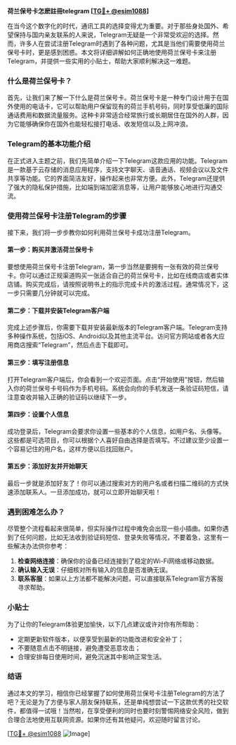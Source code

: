 **荷兰保号卡怎麽註冊telegram [[TG💪+ @esim1088](https://t.me/s/esim1088)]**

在当今这个数字化的时代，通讯工具的选择变得尤为重要。对于那些身处国外、希望保持与国内亲友联系的人来说，Telegram无疑是一个非常受欢迎的选择。然而，许多人在尝试注册Telegram时遇到了各种问题，尤其是当他们需要使用荷兰保号卡时，更是感到困惑。本文将详细讲解如何正确地使用荷兰保号卡来注册Telegram，并提供一些实用的小贴士，帮助大家顺利解决这一难题。

### 什么是荷兰保号卡？

首先，让我们来了解一下什么是荷兰保号卡。荷兰保号卡是一种专门设计用于在国外使用的电话卡，它可以帮助用户保留现有的荷兰手机号码，同时享受低廉的国际通话费用和数据流量服务。这种卡非常适合经常旅行或长期居住在国外的人群，因为它能够确保你在国外也能轻松接打电话、收发短信以及上网冲浪。

### Telegram的基本功能介绍

在正式进入主题之前，我们先简单介绍一下Telegram这款应用的功能。Telegram是一款基于云存储的消息应用程序，支持文字聊天、语音通话、视频会议以及文件共享等功能。它的界面简洁友好，操作起来也非常方便。此外，Telegram还提供了强大的隐私保护措施，比如端到端加密消息等，让用户能够放心地进行沟通交流。

### 使用荷兰保号卡注册Telegram的步骤

接下来，我们将一步步教你如何利用荷兰保号卡成功注册Telegram。

#### 第一步：购买并激活荷兰保号卡

要想使用荷兰保号卡注册Telegram，第一步当然是要拥有一张有效的荷兰保号卡。你可以通过正规渠道购买一张适合自己的荷兰保号卡，比如在线商店或者实体店铺。购买完成后，请按照说明书上的指示完成卡片的激活过程。通常情况下，这一步只需要几分钟就可以完成。

#### 第二步：下载并安装Telegram客户端

完成上述步骤后，你需要下载并安装最新版本的Telegram客户端。Telegram支持多种操作系统，包括iOS、Android以及其他主流平台。访问官方网站或者各大应用商店搜索“Telegram”，然后点击下载即可。

#### 第三步：填写注册信息

打开Telegram客户端后，你会看到一个欢迎页面。点击“开始使用”按钮，然后输入你的荷兰保号卡号码作为手机号码。系统会向你的手机发送一条验证码短信，请注意查收并输入正确的验证码以继续下一步。

#### 第四步：设置个人信息

成功登录后，Telegram会要求你设置一些基本的个人信息，如用户名、头像等。这些都是可选项目，你可以根据个人喜好自由选择是否填写。不过建议至少设置一个容易记住的用户名，这样方便以后找回账户。

#### 第五步：添加好友并开始聊天

最后一步就是添加好友了！你可以通过搜索对方的用户名或者扫描二维码的方式快速添加联系人。一旦添加成功，就可以立即开始聊天啦！

### 遇到困难怎么办？

尽管整个流程看起来很简单，但实际操作过程中难免会出现一些小插曲。如果你遇到了任何问题，比如无法收到验证码短信、登录失败等情况，不要着急，这里有一些解决办法供你参考：

1. **检查网络连接**：确保你的设备已经连接到了稳定的Wi-Fi网络或移动数据。
2. **确认输入无误**：仔细核对所有输入的信息是否准确无误。
3. **联系客服**：如果以上方法都不能解决问题，可以直接联系Telegram官方客服寻求帮助。

### 小贴士

为了让你的Telegram体验更加愉快，以下几点建议或许对你有所帮助：

- 定期更新软件版本，以便享受到最新的功能改进和安全补丁；
- 不要随意点击不明链接，避免遭受恶意攻击；
- 合理安排每日使用时间，避免沉迷其中影响正常生活。

### 结语

通过本文的学习，相信你已经掌握了如何使用荷兰保号卡注册Telegram的方法了吧？无论是为了方便与家人朋友保持联系，还是单纯想尝试一下这款优秀的社交软件，都值得一试哦！当然啦，在享受便利的同时也要时刻警惕网络安全风险，做到合理合法地使用互联网资源。如果你还有其他疑问，欢迎随时留言讨论。

[[TG💪+ @esim1088](https://t.me/s/esim1088) ![Image](https://i.postimg.cc/4NQfJmqS/Snipaste-2025-05-13-00-14-12.png)]